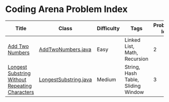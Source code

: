 # Coding Arena Problem Index

| Title | Class | Difficulty | Tags |Problem Id
|-------|-------|------|------------|---------|
| [Add Two Numbers](https://leetcode.com/problems/add-two-numbers/description/) | [AddTwoNumbers.java](https://github.com/yourusername/yourrepo/blob/main/src/main/java/org/codearena/AddTwoNumbers.java) | Easy | Linked List, Math, Recursion |2 |
| [Longest Substring Without Repeating Characters](https://leetcode.com/problems/longest-substring-without-repeating-characters/description/) | [LongestSubstring.java](https://github.com/yourusername/yourrepo/blob/main/src/main/java/org/codearena/LongestSubstring.java) | Medium | String, Hash Table, Sliding Window |3 |
